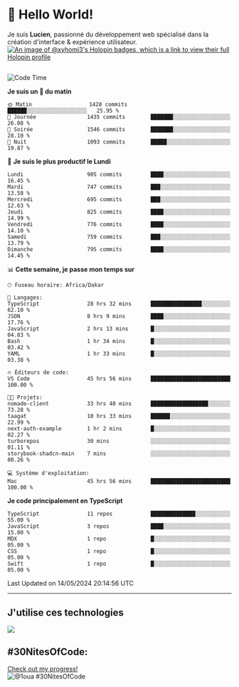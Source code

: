 # 👋 Hello World!

Je suis **Lucien**, passionné du développement web spécialisé dans la création d'interface & expérience utilisateur.
[![An image of @xyhomi3's Holopin badges, which is a link to view their full Holopin profile](https://holopin.me/xyhomi3)](https://holopin.io/@xyhomi3)

##

<!--START_SECTION:waka-->
![Code Time](http://img.shields.io/badge/Code%20Time-1%2C187%20hrs-blue)

**Je suis un 🐤 du matin** 

```text
🌞 Matin                  1428 commits        ██████░░░░░░░░░░░░░░░░░░░   25.95 % 
🌆 Journée                1435 commits        ███████░░░░░░░░░░░░░░░░░░   26.08 % 
🌃 Soirée                 1546 commits        ███████░░░░░░░░░░░░░░░░░░   28.10 % 
🌙 Nuit                   1093 commits        █████░░░░░░░░░░░░░░░░░░░░   19.87 % 
```
📅 **Je suis le plus productif le Lundi** 

```text
Lundi                    905 commits         ████░░░░░░░░░░░░░░░░░░░░░   16.45 % 
Mardi                    747 commits         ███░░░░░░░░░░░░░░░░░░░░░░   13.58 % 
Mercredi                 695 commits         ███░░░░░░░░░░░░░░░░░░░░░░   12.63 % 
Jeudi                    825 commits         ████░░░░░░░░░░░░░░░░░░░░░   14.99 % 
Vendredi                 776 commits         ████░░░░░░░░░░░░░░░░░░░░░   14.10 % 
Samedi                   759 commits         ███░░░░░░░░░░░░░░░░░░░░░░   13.79 % 
Dimanche                 795 commits         ████░░░░░░░░░░░░░░░░░░░░░   14.45 % 
```


📊 **Cette semaine, je passe mon temps sur** 

```text
🕑︎ Fuseau horaire: Africa/Dakar

💬 Langages: 
TypeScript               28 hrs 32 mins      ████████████████░░░░░░░░░   62.10 % 
JSON                     8 hrs 9 mins        ████░░░░░░░░░░░░░░░░░░░░░   17.76 % 
JavaScript               2 hrs 13 mins       █░░░░░░░░░░░░░░░░░░░░░░░░   04.83 % 
Bash                     1 hr 34 mins        █░░░░░░░░░░░░░░░░░░░░░░░░   03.42 % 
YAML                     1 hr 33 mins        █░░░░░░░░░░░░░░░░░░░░░░░░   03.38 % 

🔥 Éditeurs de code: 
VS Code                  45 hrs 56 mins      █████████████████████████   100.00 % 

🐱‍💻 Projets: 
nomade-client            33 hrs 40 mins      ██████████████████░░░░░░░   73.28 % 
taagat                   10 hrs 33 mins      ██████░░░░░░░░░░░░░░░░░░░   22.99 % 
next-auth-example        1 hr 2 mins         █░░░░░░░░░░░░░░░░░░░░░░░░   02.27 % 
turborepos               30 mins             ░░░░░░░░░░░░░░░░░░░░░░░░░   01.11 % 
storybook-shadcn-main    7 mins              ░░░░░░░░░░░░░░░░░░░░░░░░░   00.26 % 

💻 Système d'exploitation: 
Mac                      45 hrs 56 mins      █████████████████████████   100.00 % 
```

**Je code principalement en TypeScript** 

```text
TypeScript               11 repos            ██████████████░░░░░░░░░░░   55.00 % 
JavaScript               3 repos             ████░░░░░░░░░░░░░░░░░░░░░   15.00 % 
MDX                      1 repo              █░░░░░░░░░░░░░░░░░░░░░░░░   05.00 % 
CSS                      1 repo              █░░░░░░░░░░░░░░░░░░░░░░░░   05.00 % 
Swift                    1 repo              █░░░░░░░░░░░░░░░░░░░░░░░░   05.00 % 
```




 Last Updated on 14/05/2024 20:14:56 UTC
<!--END_SECTION:waka-->
---

## J'utilise ces technologies

<p align="left">
  <a href="https://skillicons.dev">
    <img src="https://skillicons.dev/icons?i=ts,js,md,scss,tailwind,react,redux,docker,express,astro,vite,nextjs,vercel,figma,ableton" />
  </a>
</p>

## #30NitesOfCode:
  [Check out my progress!](https://www.codedex.io/@1oua/30-nites-of-code)  
  ![@1oua #30NitesOfCode](https://www.codedex.io/api/petStatus?user=1oua)
